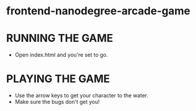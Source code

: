 frontend-nanodegree-arcade-game
===============================

# RUNNING THE GAME

* Open index.html and you're set to go.

# PLAYING THE GAME

* Use the arrow keys to get your character to the water. 
* Make sure the bugs don't get you!
